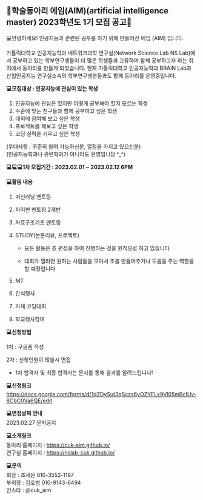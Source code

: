  ## 🎯학술동아리 에임(AIM)(artificial intelligence master) 2023학년도 1기 모집 공고🎯


💻안녕하세요! 인공지능과 관련된 공부를 하기 위해 만들어진 에임 (AIM) 입니다.
  
가톨릭대학교 인공지능학과 네트워크과학 연구실(Network Science Lab NS Lab)에서 공부하고 있는 학부연구생들이 더 많은
학생들과 교류하며 함께 공부하고자 하는 취지에서 동아리를 만들게 되었습니다.
현재 가톨릭대학교 인공지능학과 BRAIN Lab과 산업인공지능 연구실소속의 학부연구생분들과도 함께 동아리를 운영중입니다.
  
__💻모집대상 : 인공지능에 관심이 있는 학생__
  
1. 인공지능에 관심은 있지만 어떻게 공부해야 할지 모르는 학생
2. 수준에 맞는 친구들과 함께 공부하고 싶은 학생
3. 대회에 참여해 보고 싶은 학생
4. 프로젝트를 해보고 싶은 학생
5. 코딩 실력을 키우고 싶은 학생
  
(우대사항 : 꾸준히 참여 가능하신분, 열정을 가지고 있으신분)  
(인공지능학과나 관련학과가 아니어도 환영입니당 ^_^) 
  
__💻💻💻1차 모집기간 : 2023.02.01 ~ 2023.02.12 6PM__  

__💻활동 내용__  
  
1. 머신러닝 멘토링

2. 파이썬 멘토링 2개반

3. 자료구조기초 멘토링

4. STUDY(논문리뷰, 프로젝트)

    * 모든 활동은 조 편성을 하여 진행하는 것을 원칙으로 하고 있습니다

    * 대회가 열리면 원하는 사람들을 모아서 조를 만들어주거나 도움을 주는 역할을 할 예정입니다

5. MT

6. 간식행사

7. 자체 코딩대회

8. 학교행사참여

__💻신청방법__  
  
1차 : 구글폼 작성  
  
2차 : 신청인원이 많을시 면접  
  
* 1차 합격자 및 최종 합격자는 문자를 통해 결과를 알려드립니다!  

__💻신청링크__  
https://docs.google.com/forms/d/1dZDySut3qSczs6yOZYFLx9Vl05mBcIUv-8CbC0Va6QE/edit  
  
__💻면접날짜 안내__  
2023.02.27 문자공지  
  
  
__💻소개링크__  
동아리 홈페이지 : https://cuk-aim.github.io/  
연구실 홈페이지 : https://nslab-cuk.github.io/  
  
__💻문의__  
회장 : 조세은 010-3552-1197  
부회장 : 김호범 010-9143-6494  
인스타 : @cuk_aim  
